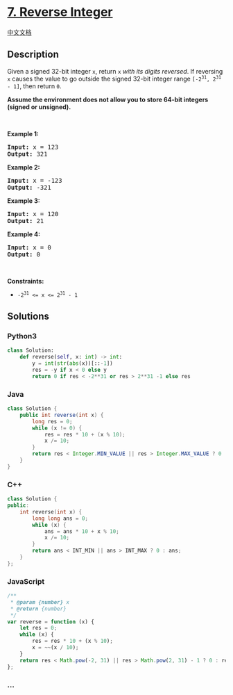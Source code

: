 # [7. Reverse Integer](https://leetcode.com/problems/reverse-integer)

[中文文档](/solution/0000-0099/0007.Reverse%20Integer/README.md)

## Description

<p>Given a signed 32-bit integer <code>x</code>, return <code>x</code><em> with its digits reversed</em>. If reversing <code>x</code> causes the value to go outside the signed 32-bit integer range <code>[-2<sup>31</sup>, 2<sup>31</sup> - 1]</code>, then return <code>0</code>.</p>

<p><strong>Assume the environment does not allow you to store 64-bit integers (signed or unsigned).</strong></p>

<p>&nbsp;</p>
<p><strong>Example 1:</strong></p>
<pre><strong>Input:</strong> x = 123
<strong>Output:</strong> 321
</pre><p><strong>Example 2:</strong></p>
<pre><strong>Input:</strong> x = -123
<strong>Output:</strong> -321
</pre><p><strong>Example 3:</strong></p>
<pre><strong>Input:</strong> x = 120
<strong>Output:</strong> 21
</pre><p><strong>Example 4:</strong></p>
<pre><strong>Input:</strong> x = 0
<strong>Output:</strong> 0
</pre>
<p>&nbsp;</p>
<p><strong>Constraints:</strong></p>

<ul>
	<li><code>-2<sup>31</sup> &lt;= x &lt;= 2<sup>31</sup> - 1</code></li>
</ul>

## Solutions

<!-- tabs:start -->

### **Python3**

```python
class Solution:
    def reverse(self, x: int) -> int:
        y = int(str(abs(x))[::-1])
        res = -y if x < 0 else y
        return 0 if res < -2**31 or res > 2**31 -1 else res
```

### **Java**

```java
class Solution {
    public int reverse(int x) {
        long res = 0;
        while (x != 0) {
            res = res * 10 + (x % 10);
            x /= 10;
        }
        return res < Integer.MIN_VALUE || res > Integer.MAX_VALUE ? 0 : (int) res;
    }
}
```

### **C++**

```cpp
class Solution {
public:
    int reverse(int x) {
        long long ans = 0;
        while (x) {
            ans = ans * 10 + x % 10;
            x /= 10;
        }
        return ans < INT_MIN || ans > INT_MAX ? 0 : ans;
    }
};
```

### **JavaScript**

```js
/**
 * @param {number} x
 * @return {number}
 */
var reverse = function (x) {
    let res = 0;
    while (x) {
        res = res * 10 + (x % 10);
        x = ~~(x / 10);
    }
    return res < Math.pow(-2, 31) || res > Math.pow(2, 31) - 1 ? 0 : res;
};
```

### **...**

```

```

<!-- tabs:end -->
